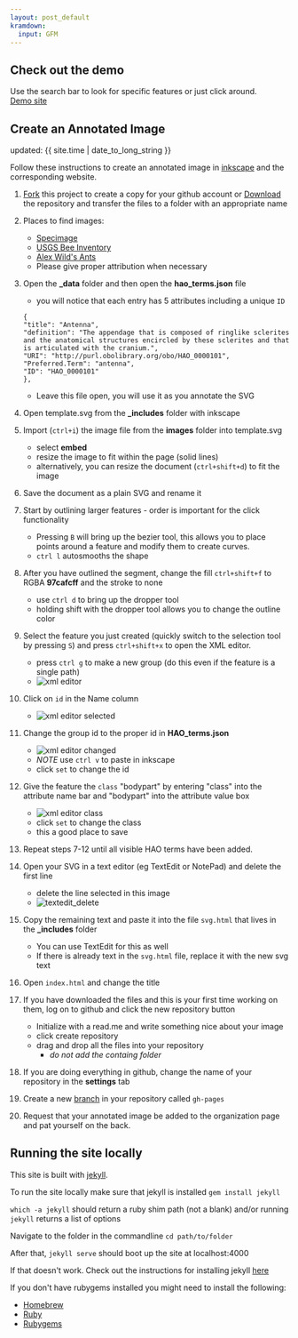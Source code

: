 ```yaml
---
layout: post_default
kramdown:
  input: GFM
---
```

## Check out the demo
Use the search bar to look for specific features or just click around.  
[Demo site](http://collinschwantes.github.io/Annotated_Ultras/)

## Create an Annotated Image

updated: {{ site.time | date_to_long_string }}

Follow these instructions to create an annotated image in [inkscape](https://inkscape.org/en/) and the corresponding website. 

1.  [Fork](https://github.com/Annotated-Ultras/Template_Site#fork-destination-box) this project to create a copy for your github account or 
[Download](https://github.com/Annotated-Ultras/Template_Site/archive/master.zip) the repository and transfer the files to a folder with an appropriate name
2.  Places to find images:
    - [Specimage](http://specimage.osu.edu/)
    - [USGS Bee Inventory](https://www.flickr.com/photos/usgsbiml/)
    - [Alex Wild's Ants](http://www.alexanderwild.com/Ants/Taxonomic-List-of-Ant-Genera)
    - Please give proper attribution when necessary
3.  Open the **_data** folder and then open the **hao_terms.json** file
    -  you will notice that each entry has 5 attributes including a unique `ID`  
    
    ```
    {  
    "title": "Antenna",  
    "definition": "The appendage that is composed of ringlike sclerites and the anatomical structures encircled by these sclerites and that is articulated with the cranium.",  
    "URI": "http://purl.obolibrary.org/obo/HAO_0000101",  
    "Preferred.Term": "antenna",  
    "ID": "HAO_0000101"  
    },  
    ```

    -  Leave this file open, you will use it as you annotate the SVG
5.  Open template.svg from the **_includes** folder with inkscape
6.  Import (`ctrl+i`) the image file from the **images** folder into template.svg 
    - select **embed**
    - resize the image to fit within the page (solid lines) 
    - alternatively, you can resize the document (`ctrl+shift+d`) to fit the image
7.  Save the document as a plain SVG and rename it
7.  Start by outlining larger features - order is important for the click functionality 
    - Pressing `B` will bring up the bezier tool, this allows you to place points around a feature and modify them to create curves. 
    - `ctrl l` autosmooths the shape
8.  After you have outlined the segment, change the fill `ctrl+shift+f` to RGBA **97cafcff** and the stroke to none
    * use `ctrl d` to bring up the dropper tool 
    * holding shift with the dropper tool allows you to change the outline color
9.  Select the feature you just created (quickly switch to the selection tool by pressing `S`) and press `ctrl+shift+x` to open the XML editor. 
    - press `ctrl g` to make a new group (do this even if the feature is a single path)
    - ![xml editor](https://raw.githubusercontent.com/collinschwantes/Annotated_Ultras/master/Screenshot%202016-03-21%2013.00.40.png)
10. Click on `id` in the Name column
    - ![xml editor selected](https://raw.githubusercontent.com/collinschwantes/Annotated_Ultras/master/Screenshot%202016-03-21%2013.05.37.png)
11. Change the group id to the proper id in **HAO_terms.json**
    - ![xml editor changed](https://raw.githubusercontent.com/collinschwantes/Annotated_Ultras/master/Screenshot%202016-03-21%2013.07.36.png)
    - *NOTE* use `ctrl v` to paste in inkscape
    - click `set` to change the id
12. Give the feature the `class` "bodypart" by entering "class" into the attribute name bar and "bodypart" into the attribute value box
    - ![xml editor class](https://raw.githubusercontent.com/collinschwantes/Annotated_Ultras/master/Screenshot%202016-03-21%2013.23.56.png)
    - click `set` to change the class
    - this a good place to save
13. Repeat steps 7-12 until all visible HAO terms have been added. 
14. Open your SVG in a text editor (eg TextEdit or NotePad) and delete the first line 
    - delete the line selected in this image
    - ![textedit_delete](https://raw.githubusercontent.com/collinschwantes/Annotated_Ultras/master/Screenshot%202016-03-21%2013.31.42.png)
15. Copy the remaining text and paste it into the file `svg.html` that lives in the **_includes** folder 
    - You can use TextEdit for this as well
    - If there is already text in the `svg.html` file, replace it with the new svg text
16. Open `index.html` and change the title
17. If you have downloaded the files and this is your first time working on them, log on to github and click the new repository button
    - Initialize with a read.me and write something nice about your image
    - click create repository
    - drag and drop all the files into your repository
      - *do not add the containg folder*   
18. If you are doing everything in github, change the name of your repository in the **settings** tab
19. Create a new [branch](https://help.github.com/articles/creating-and-deleting-branches-within-your-repository/) in your repository called `gh-pages`
19. Request that your annotated image be added to the organization page and pat yourself on the back. 

## Running the site locally

This site is built with [jekyll](https://jekyllrb.com/). 

To run the site locally make sure that jekyll is installed 
`gem install jekyll`

`which -a jekyll` should return a ruby shim path (not a blank)
and/or running `jekyll` returns a list of options

Navigate to the folder in the commandline `cd path/to/folder` 

After that, `jekyll serve` should boot up the site at localhost:4000


If that doesn't work. Check out the instructions for installing jekyll [here](https://jekyllrb.com/docs/installation/) 

If you don't have rubygems installed you might need to install the following:  

*  [Homebrew](http://brew.sh/)
*  [Ruby](https://www.ruby-lang.org/en/documentation/installation/)
*  [Rubygems](https://rubygems.org/pages/download)
